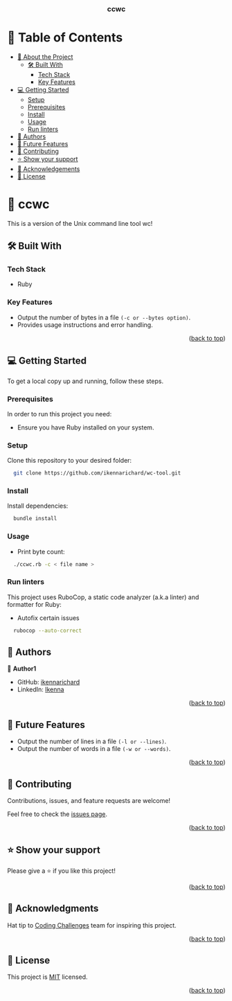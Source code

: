 <a name="readme-top"></a>

<div align="center">

  <h3><b>ccwc</b></h3>

</div>

<!-- TABLE OF CONTENTS -->

# 📗 Table of Contents

- [📖 About the Project](#about-project)
  - [🛠 Built With](#built-with)
    - [Tech Stack](#tech-stack)
    - [Key Features](#key-features)
- [💻 Getting Started](#getting-started)
  - [Setup](#setup)
  - [Prerequisites](#prerequisites)
  - [Install](#install)
  - [Usage](#usage)
  - [Run linters](#run-linters)
- [👥 Authors](#authors)
- [🔭 Future Features](#future-features)
- [🤝 Contributing](#contributing)
- [⭐️ Show your support](#support)
- [🙏 Acknowledgements](#acknowledgements)
- [📝 License](#license)

<!-- PROJECT DESCRIPTION -->

# 📖 ccwc <a name="about-project"></a>

  This is a version of the Unix command line tool wc!

## 🛠 Built With <a name="built-with"></a>

### Tech Stack <a name="tech-stack"></a>

- Ruby

<!-- Features -->

### Key Features <a name="key-features"></a>

- Output the number of bytes in a file `(-c or --bytes option)`.
- Provides usage instructions and error handling.

<p align="right">(<a href="#readme-top">back to top</a>)</p>

<!-- GETTING STARTED -->

## 💻 Getting Started <a name="getting-started"></a>

To get a local copy up and running, follow these steps.

### Prerequisites

In order to run this project you need:

- Ensure you have Ruby installed on your system.

### Setup

Clone this repository to your desired folder:

```sh
  git clone https://github.com/ikennarichard/wc-tool.git
```

### Install

Install dependencies:

```sh
  bundle install
```

### Usage

- Print byte count:

```sh
  ./ccwc.rb -c < file name >
```

### Run linters

This project uses RuboCop, a static code analyzer (a.k.a linter) and formatter for Ruby:

- Autofix certain issues

```sh
  rubocop --auto-correct
```

<!-- AUTHORS -->

## 👥 Authors <a name="authors"></a>

👤 **Author1**

- GitHub: [ikennarichard](https://github.com/ikennarichard)
- LinkedIn: [Ikenna](https://linkedin.com/in/ikenna-richard)

<p align="right">(<a href="#readme-top">back to top</a>)</p>

<!-- FUTURE FEATURES -->

## 🔭 Future Features <a name="future-features"></a>

- Output the number of lines in a file `(-l or --lines)`.
- Output the number of words in a file `(-w or --words)`.

<p align="right">(<a href="#readme-top">back to top</a>)</p>

<!-- CONTRIBUTING -->

## 🤝 Contributing <a name="contributing"></a>

Contributions, issues, and feature requests are welcome!

Feel free to check the [issues page](https://github.com/ikennarichard/wc-tool/issues).

<p align="right">(<a href="#readme-top">back to top</a>)</p>

<!-- SUPPORT -->

## ⭐️ Show your support <a name="support"></a>

Please give a ⭐️ if you like this project!

<p align="right">(<a href="#readme-top">back to top</a>)</p>

<!-- ACKNOWLEDGEMENTS -->

## 🙏 Acknowledgments <a name="acknowledgements"></a>

Hat tip to [Coding Challenges]('https://codingchallenges.fyi') team for inspiring this project.

<p align="right">(<a href="#readme-top">back to top</a>)</p>

<!-- LICENSE -->

## 📝 License <a name="license"></a>

This project is [MIT](https://github.com/ikennarichard/wc-tool/blob/main/LICENSE) licensed.

<p align="right">(<a href="#readme-top">back to top</a>)</p>
